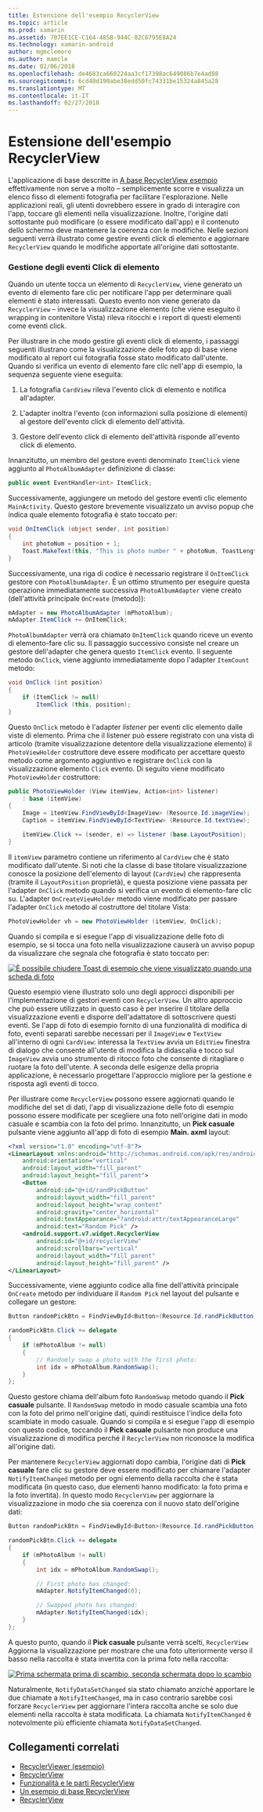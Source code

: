 ```yaml
---
title: Estensione dell'esempio RecyclerView
ms.topic: article
ms.prod: xamarin
ms.assetid: 707EE1CE-C164-485B-944C-82C6795E8A24
ms.technology: xamarin-android
author: mgmclemore
ms.author: mamcle
ms.date: 02/06/2018
ms.openlocfilehash: de4683ca660224aa3cf17398ac649086b7e4ad88
ms.sourcegitcommit: 6cd40d190abe38edd50fc74331be15324a845a28
ms.translationtype: MT
ms.contentlocale: it-IT
ms.lasthandoff: 02/27/2018
---
```

# <a name="extending-the-recyclerview-example"></a>Estensione dell'esempio RecyclerView


L'applicazione di base descritte in [A base RecyclerView esempio](~/android/user-interface/layouts/recycler-view/recyclerview-example.md) effettivamente non serve a molto &ndash; semplicemente scorre e visualizza un elenco fisso di elementi fotografia per facilitare l'esplorazione. Nelle applicazioni reali, gli utenti dovrebbero essere in grado di interagire con l'app, toccare gli elementi nella visualizzazione. Inoltre, l'origine dati sottostante può modificare (o essere modificato dall'app) e il contenuto dello schermo deve mantenere la coerenza con le modifiche. Nelle sezioni seguenti verrà illustrato come gestire eventi click di elemento e aggiornare `RecyclerView` quando le modifiche apportate all'origine dati sottostante.

<a name="itemclick" />

### <a name="handling-item-click-events"></a>Gestione degli eventi Click di elemento

Quando un utente tocca un elemento di `RecyclerView`, viene generato un evento di elemento fare clic per notificare l'app per determinare quali elementi è stato interessati. Questo evento non viene generato da `RecyclerView` &ndash; invece la visualizzazione elemento (che viene eseguito il wrapping in contenitore Vista) rileva ritocchi e i report di questi elementi come eventi click.

Per illustrare in che modo gestire gli eventi click di elemento, i passaggi seguenti illustrano come la visualizzazione delle foto app di base viene modificato al report cui fotografia fosse stato modificato dall'utente. Quando si verifica un evento di elemento fare clic nell'app di esempio, la sequenza seguente viene eseguita:

1.  La fotografia `CardView` rileva l'evento click di elemento e notifica all'adapter.

2.  L'adapter inoltra l'evento (con informazioni sulla posizione di elementi) al gestore dell'evento click di elemento dell'attività.

3.  Gestore dell'evento click di elemento dell'attività risponde all'evento click di elemento.

Innanzitutto, un membro del gestore eventi denominato `ItemClick` viene aggiunto al `PhotoAlbumAdapter` definizione di classe:

```csharp
public event EventHandler<int> ItemClick;
```

Successivamente, aggiungere un metodo del gestore eventi clic elemento `MainActivity`.
Questo gestore brevemente visualizzato un avviso popup che indica quale elemento fotografia è stato toccato per:

```csharp
void OnItemClick (object sender, int position)
{
    int photoNum = position + 1;
    Toast.MakeText(this, "This is photo number " + photoNum, ToastLength.Short).Show();
}

```

Successivamente, una riga di codice è necessario registrare il `OnItemClick` gestore con `PhotoAlbumAdapter`. È un ottimo strumento per eseguire questa operazione immediatamente successiva `PhotoAlbumAdapter` viene creato (dell'attività principale `OnCreate` (metodo)):

```csharp
mAdapter = new PhotoAlbumAdapter (mPhotoAlbum);
mAdapter.ItemClick += OnItemClick;

```

`PhotoAlbumAdapter` verrà ora chiamato `OnItemClick` quando riceve un evento di elemento-fare clic su. Il passaggio successivo consiste nel creare un gestore dell'adapter che genera questo `ItemClick` evento. Il seguente metodo `OnClick`, viene aggiunto immediatamente dopo l'adapter `ItemCount` metodo:

```csharp
void OnClick (int position)
{
    if (ItemClick != null)
        ItemClick (this, position);
}
```

Questo `OnClick` metodo è l'adapter *listener* per eventi clic elemento dalle viste di elemento. Prima che il listener può essere registrato con una vista di articolo (tramite visualizzazione detentore della visualizzazione elemento) il `PhotoViewHolder` costruttore deve essere modificato per accettare questo metodo come argomento aggiuntivo e registrare `OnClick` con la visualizzazione elemento `Click` evento.
Di seguito viene modificato `PhotoViewHolder` costruttore:

```csharp
public PhotoViewHolder (View itemView, Action<int> listener)
    : base (itemView)
{
    Image = itemView.FindViewById<ImageView> (Resource.Id.imageView);
    Caption = itemView.FindViewById<TextView> (Resource.Id.textView);

    itemView.Click += (sender, e) => listener (base.LayoutPosition);
}

```

Il `itemView` parametro contiene un riferimento al `CardView` che è stato modificato dall'utente. Si noti che la classe di base titolare visualizzazione conosce la posizione dell'elemento di layout (`CardView`) che rappresenta (tramite il `LayoutPosition` proprietà), e questa posizione viene passata per l'adapter `OnClick` metodo quando si verifica un evento di elemento-fare clic su. L'adapter `OnCreateViewHolder` metodo viene modificato per passare l'adapter `OnClick` metodo al costruttore del titolare Vista:

```csharp
PhotoViewHolder vh = new PhotoViewHolder (itemView, OnClick);
```

Quando si compila e si esegue l'app di visualizzazione delle foto di esempio, se si tocca una foto nella visualizzazione causerà un avviso popup da visualizzare che segnala che fotografia è stato toccato per:

[ ![È possibile chiudere Toast di esempio che viene visualizzato quando una scheda di foto](extending-the-example-images/01-photo-selected-sml.png)](extending-the-example-images/01-photo-selected.png)

Questo esempio viene illustrato solo uno degli approcci disponibili per l'implementazione di gestori eventi con `RecyclerView`. Un altro approccio che può essere utilizzato in questo caso è per inserire il titolare della visualizzazione eventi e disporre dell'adattatore di sottoscrivere questi eventi. Se l'app di foto di esempio fornito di una funzionalità di modifica di foto, eventi separati sarebbe necessari per il `ImageView` e `TextView` all'interno di ogni `CardView`: interessa la `TextView` avvia un `EditView` finestra di dialogo che consente all'utente di modifica la didascalia e tocco sul `ImageView` avvia uno strumento di ritocco foto che consente di ritagliare o ruotare la foto dell'utente. A seconda delle esigenze della propria applicazione, è necessario progettare l'approccio migliore per la gestione e risposta agli eventi di tocco.

Per illustrare come `RecyclerView` possono essere aggiornati quando le modifiche del set di dati, l'app di visualizzazione delle foto di esempio possono essere modificate per scegliere una foto nell'origine dati in modo casuale e scambia con la foto del primo. Innanzitutto, un **Pick casuale** pulsante viene aggiunto all'app di foto di esempio **Main. axml** layout:

```xml
<?xml version="1.0" encoding="utf-8"?>
<LinearLayout xmlns:android="http://schemas.android.com/apk/res/android"
    android:orientation="vertical"
    android:layout_width="fill_parent"
    android:layout_height="fill_parent">
    <Button
        android:id="@+id/randPickButton"
        android:layout_width="fill_parent"
        android:layout_height="wrap_content"
        android:gravity="center_horizontal"
        android:textAppearance="?android:attr/textAppearanceLarge"
        android:text="Random Pick" />
    <android.support.v7.widget.RecyclerView
        android:id="@+id/recyclerView"
        android:scrollbars="vertical"
        android:layout_width="fill_parent"
        android:layout_height="fill_parent" />
</LinearLayout>
```

Successivamente, viene aggiunto codice alla fine dell'attività principale `OnCreate` metodo per individuare il `Random Pick` nel layout del pulsante e collegare un gestore:

```csharp
Button randomPickBtn = FindViewById<Button>(Resource.Id.randPickButton);

randomPickBtn.Click += delegate
{
    if (mPhotoAlbum != null)
    {
        // Randomly swap a photo with the first photo:
        int idx = mPhotoAlbum.RandomSwap();
    }
};

```

Questo gestore chiama dell'album foto `RandomSwap` metodo quando il **Pick casuale** pulsante. Il `RandomSwap` metodo in modo casuale scambia una foto con la foto del primo nell'origine dati, quindi restituisce l'indice della foto scambiate in modo casuale. Quando si compila e si esegue l'app di esempio con questo codice, toccando il **Pick casuale** pulsante non produce una visualizzazione di modifica perché il `RecyclerView` non riconosce la modifica all'origine dati.

Per mantenere `RecyclerView` aggiornati dopo cambia, l'origine dati di **Pick casuale** fare clic su gestore deve essere modificato per chiamare l'adapter `NotifyItemChanged` metodo per ogni elemento della raccolta che è stata modificata (in questo caso, due elementi hanno modificato: la foto prima e la foto invertita). In questo modo `RecyclerView` per aggiornare la visualizzazione in modo che sia coerenza con il nuovo stato dell'origine dati:

```csharp
Button randomPickBtn = FindViewById<Button>(Resource.Id.randPickButton);

randomPickBtn.Click += delegate
{
    if (mPhotoAlbum != null)
    {
        int idx = mPhotoAlbum.RandomSwap();

        // First photo has changed:
        mAdapter.NotifyItemChanged(0);

        // Swapped photo has changed:
        mAdapter.NotifyItemChanged(idx);
    }
};

```

A questo punto, quando il **Pick casuale** pulsante verrà scelti, `RecyclerView` Aggiorna la visualizzazione per mostrare che una foto ulteriormente verso il basso nella raccolta è stata invertita con la prima foto nella raccolta:

[ ![Prima schermata prima di scambio, seconda schermata dopo lo scambio](extending-the-example-images/02-random-pick-sml.png)](extending-the-example-images/02-random-pick.png)

Naturalmente, `NotifyDataSetChanged` sia stato chiamato anziché apportare le due chiamate a `NotifyItemChanged`, ma in caso contrario sarebbe così forzare `RecyclerView` per aggiornare l'intera raccolta anche se solo due elementi nella raccolta è stata modificata. La chiamata `NotifyItemChanged` è notevolmente più efficiente chiamata `NotifyDataSetChanged`.


## <a name="related-links"></a>Collegamenti correlati

- [RecyclerViewer (esempio)](https://developer.xamarin.com/samples/monodroid/android5.0/RecyclerViewer)
- [RecyclerView](~/android/user-interface/layouts/recycler-view/index.md)
- [Funzionalità e le parti RecyclerView](~/android/user-interface/layouts/recycler-view/parts-and-functionality.md)
- [Un esempio di base RecyclerView](~/android/user-interface/layouts/recycler-view/recyclerview-example.md)
- [RecyclerView](https://developer.android.com/reference/android/support/v7/widget/RecyclerView.html)
